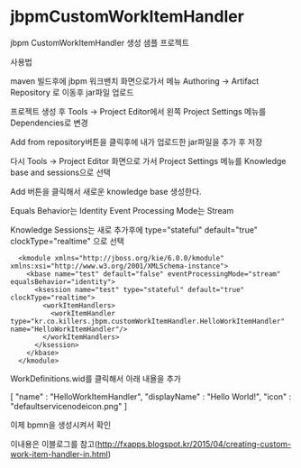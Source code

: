 # jbpmCustomWorkItemHandler
jbpm CustomWorkItemHandler 생성 샘플 프로젝트

사용법 

maven 빌드후에 jbpm 워크밴치 화면으로가서 메뉴 Authoring -> Artifact Repository 로 이동후 jar파일 업로드

프로젝트 생성 후 Tools -> Project Editor에서 왼쪽 Project Settings 메뉴를 Dependencies로 변경

Add from repository버튼을 클릭후에 내가 업로드한 jar파일을 추가 후 저장

다시 Tools -> Project Editor 화면으로 가서 Project Settings 메뉴를 Knowledge base and sessions으로 선택

Add 버튼을 클릭해서 새로운 knowledge base 생성한다. 

Equals Behavior는 Identity 
Event Processing Mode는 Stream

Knowledge Sessions는 새로 추가후에 type="stateful" default="true" clockType="realtime" 으로 선택
```
  <kmodule xmlns="http://jboss.org/kie/6.0.0/kmodule" xmlns:xsi="http://www.w3.org/2001/XMLSchema-instance">
    <kbase name="test" default="false" eventProcessingMode="stream" equalsBehavior="identity">
      <ksession name="test" type="stateful" default="true" clockType="realtime">
        <workItemHandlers>
          <workItemHandler type="kr.co.killers.jbpm.customWorkItemHandler.HelloWorkItemHandler" name="HelloWorkItemHandler"/>
        </workItemHandlers>
      </ksession>
    </kbase>
  </kmodule>
```



WorkDefinitions.wid를 클릭해서 아래 내욜을 추가 

 [
   "name" : "HelloWorkItemHandler",
    "displayName" : "Hello World!",
    "icon" : "defaultservicenodeicon.png"
  ] 
  
  
  이제 bpmn을 생성시켜서 확인 

이내용은 이블로그를 참고(http://fxapps.blogspot.kr/2015/04/creating-custom-work-item-handler-in.html)





